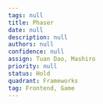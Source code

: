 ```yaml
---
tags: null
title: Phaser
date: null
description: null
authors: null
confidence: null
assign: Tuan Dao, Mashiro
priority: null
status: Hold
quadrant: Frameworks
tag: Frontend, Game
---
```

